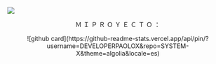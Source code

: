  <a href="https://github.com/DEVELOPERPAOLOX"><img src="https://cardivo.vercel.app/api?name=DEVELOPER+PAOLO+X&description=&image=https://th.bing.com/th/id/OIG4.34IzHuqY_dhekIPWpvQX?pid=ImgGn/revision/latest?cb=20200606024545&usqp=CAU&usqp=CAU&backgroundColor=%23ecf0f1&instagram=devpaolox&whatsapp=Matías_Crypto&pattern=leaf&colorPattern=%23eaeaea" /></a>
 

<p align="center">  Ｍ Ｉ  Ｐ Ｒ Ｏ Ｙ Ｅ Ｃ Ｔ Ｏ ：

<p align="center"
<a href="https://github.com/DEVELOPERPAOLOX/SYSTEM-X.git">![github card](https://github-readme-stats.vercel.app/api/pin/?username=DEVELOPERPAOLOX&repo=SYSTEM-X&theme=algolia&locale=es)</a>
